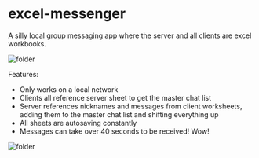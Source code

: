 # excel-messenger
A silly local group messaging app where the server and all clients are excel workbooks.

![folder](https://github.com/tristancalderbank/excel-messenger/blob/master/screenshots/cs-window.PNG?raw=true)

Features:
- Only works on a local network
- Clients all reference server sheet to get the master chat list
- Server references nicknames and messages from client worksheets, adding them to the master chat list and shifting everything up
- All sheets are autosaving constantly
- Messages can take over 40 seconds to be received! Wow!

![folder](https://github.com/tristancalderbank/excel-messenger/blob/master/screenshots/cs-client-real.PNG?raw=true)
